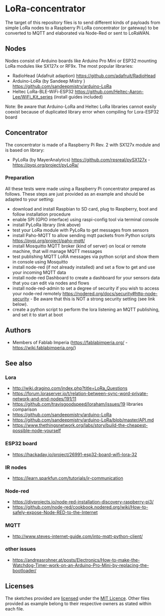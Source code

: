 # LoRa-concentrator

The target of this repository files is to send different kinds of payloads from simple LoRa nodes to a Raspberry Pi LoRa concentrator (or gateway) to be converted to MQTT and elaborated via Node-Red or sent to LoRaWAN.


## Nodes
Nodes consist of Arduino boards like Arduino Pro Mini or ESP32 mounting LoRa modules like SX127x or RF9x.
The most popular libraries: 
* RadioHead (Adafruit adaption) https://github.com/adafruit/RadioHead
* Arduino-LoRa (by Sandeep Mistry ) https://github.com/sandeepmistry/arduino-LoRa
* Heltec LoRa-BLE-WiFi-ESP32 https://github.com/Heltec-Aaron-Lee/WiFi_Kit_series (install guides included)

Note: Be aware that Arduino-LoRa and Heltec LoRa libraries cannot easily coexist because of duplicated library error when compiling for Lora-ESP32 board


## Concentrator
The concentrator is made of a Raspberry Pi Rev. 2 with SX127x module and is based on library:
* PyLoRa (by MayerAnalytics) https://github.com/rpsreal/pySX127x - https://pypi.org/project/pyLoRa/

### Preparation
All these tests were made using a Raspberry Pi concentrator prepared as follows. These steps are just provided as an example and should be adapted to your setting:
* download and install Raspbian to SD card, plug to Raspberry, boot and follow installation procedure
* enable SPI (GPIO interface) using raspi-config tool via terminal console
* install PyLoRa library (link above)
* test your LoRa module with PyLoRa to get messages from sensors
* install Paho-MQTT to allow sending mqtt packets from Python scripts https://pypi.org/project/paho-mqtt/
* install Mosquitto MQTT broker (kind of server) on local or remote machine, that will manage MQTT messages
* test publishing MQTT LoRA messages via python script and show them in console using Mosquitto
* install node-red (if not already installed) and set a flow to get and use your incoming MQTT data
* install node-red Dashboard to create a dashboard for your sensors data that you can edit via nodes and flows
* install node-red-admin to set a degree of security if you wish to access your node-red remotely https://nodered.org/docs/security#http-node-security - Be aware that this is NOT a strong security setting (see link below).
* create a python script to perform the lora listening an MQTT publishing, and set it to start at boot

## Authors
* Members of Fablab Imperia (https://fablabimperia.org/ - https://wiki.fablabimperia.org/)

## See also
### Lora
* http://wiki.dragino.com/index.php?title=LoRa_Questions
* https://forum.loraserver.io/t/relation-between-sync-word-private-network-and-end-nodes/191/11
* https://github.com/travisgoodspeed/loraham/issues/19  libraries comparison
* https://github.com/sandeepmistry/arduino-LoRa
* https://github.com/sandeepmistry/arduino-LoRa/blob/master/API.md
* https://www.thethingsnetwork.org/labs/story/build-the-cheapest-possible-node-yourself
### ESP32 board
* https://hackaday.io/project/26991-esp32-board-wifi-lora-32
### IR nodes
* https://learn.sparkfun.com/tutorials/ir-communication
### Node-red
* https://diyprojects.io/node-red-installation-discovery-raspberry-pi3/
* https://github.com/node-red/cookbook.nodered.org/wiki/How-to-safely-expose-Node-RED-to-the-Internet
### MQTT
* http://www.steves-internet-guide.com/into-mqtt-python-client/
### other issues
* https://andreasrohner.at/posts/Electronics/How-to-make-the-Watchdog-Timer-work-on-an-Arduino-Pro-Mini-by-replacing-the-bootloader/


## Licenses
The sketches provided are [licensed](LICENSE) under the [MIT Licence](https://en.wikipedia.org/wiki/MIT_License).
Other files provided as example belong to their respective owners as stated within each file.

